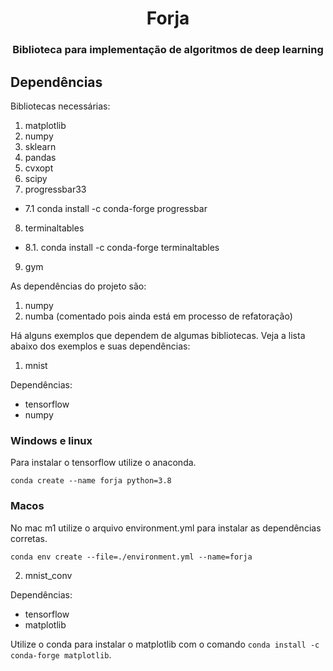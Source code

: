 <h1 align="center">Forja</h1>
<h3 align="center">Biblioteca para implementação de algoritmos de deep learning</h3>

## Dependências

Bibliotecas necessárias:

1. matplotlib
2. numpy
3. sklearn
4. pandas
5. cvxopt
6. scipy
7. progressbar33
- 7.1 conda install -c conda-forge progressbar
8. terminaltables
- 8.1. conda install -c conda-forge terminaltables
9. gym

As dependências do projeto são:
1. numpy
2. numba (comentado pois ainda está em processo de refatoração)

Há alguns exemplos que dependem de algumas bibliotecas. Veja a lista abaixo dos exemplos e suas dependências:

1. mnist 

Dependências: 
* tensorflow
* numpy

### Windows e linux

Para instalar o tensorflow utilize o anaconda. 

``` 
conda create --name forja python=3.8
```

### Macos

No mac m1 utilize o arquivo environment.yml para instalar as dependências corretas.

```
conda env create --file=./environment.yml --name=forja
```

2. mnist_conv

Dependências:
* tensorflow
* matplotlib

Utilize o conda para instalar o matplotlib com o comando ``` conda install -c conda-forge matplotlib ```.